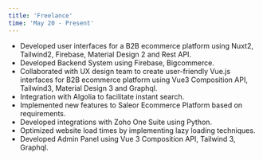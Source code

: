 ```yaml
---
title: 'Freelance'
time: 'May 20 - Present'
---
```


- Developed user interfaces for a B2B ecommerce platform using Nuxt2, Tailwind2, Firebase, Material Design 2 and Rest API.
- Developed Backend System using Firebase, Bigcommerce.
- Collaborated with UX design team to create user-friendly Vue.js interfaces for B2B ecommerce platform using Vue3 Composition API, Tailwind3, Material Design 3 and Graphql.
- Integration with Algolia to facilitate instant search.
- Implemented new features to Saleor Ecommerce Platform based on requirements.
- Developed integrations with Zoho One Suite using Python.
- Optimized website load times by implementing lazy loading techniques.
- Developed Admin Panel using Vue 3 Composition API, Tailwind 3, Graphql.
